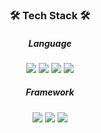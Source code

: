 <h3 align="center"><b>🛠 Tech Stack 🛠</b></h3>
<p align="center">
  <div align="center">
  <h5>Language</h5>
<!--<img src="https://img.shields.io/badge/C-purple ?style=for-the-badge&logo=C&logoColor=white"/>
<img src="https://img.shields.io/badge/C++-00599C?style=for-the-badge&logo=Cpp&logoColor=white"/>
<img src="https://img.shields.io/badge/Python-blue?style=for-the-badge&logo=Python&logoColor=white"/>-->
<img src="https://img.shields.io/badge/Java-red?style=for-the-badge&logo=Java&logoColor=white"/>
<img src="https://img.shields.io/badge/Javascript-yellow?style=for-the-badge&logo=Javascript&logoColor=white"/>
<img src="https://img.shields.io/badge/typescript-blue?style=for-the-badge&logo=typescript&logoColor=white"/>
<img src="https://img.shields.io/badge/KOTLIN-blue?style=for-the-badge&logo=Kotlin&logoColor=orange"/>
  </div>
<div align="center">
  <h5>Framework</h5>
<!--<img src="https://img.shields.io/badge/React-gray?style=for-the-badge&logo=React&logoColor=skyBlue">-->
<img src="https://img.shields.io/badge/Spring-6DB33F?style=for-the-badge&logo=Spring&logoColor=white">
<img src="https://img.shields.io/badge/SpringBoot-6DB33F?style=for-the-badge&logo=SpringBoot&logoColor=white">
<img src="https://img.shields.io/badge/Hibernate-59666C?style=for-the-badge&logo=Hibernate&logoColor=yellow">
  <div>
